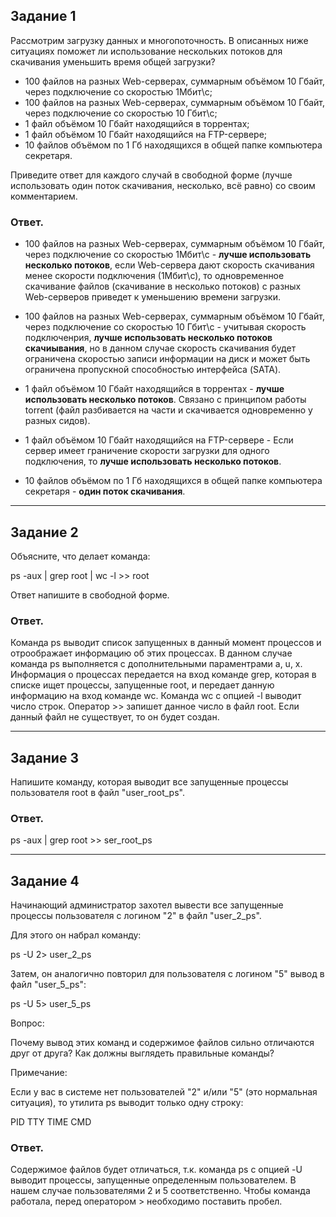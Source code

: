 ## Задание 1
Рассмотрим загрузку данных и многопоточность. В описанных ниже ситуациях поможет ли использование нескольких потоков для скачивания уменьшить время общей загрузки?

- 100 файлов на разных Web-серверах, суммарным объёмом 10 Гбайт, через подключение со скоростью 1Мбит\с;
- 100 файлов на разных Web-серверах, суммарным объёмом 10 Гбайт, через подключение со скоростью 10 Гбит\с;
- 1 файл объёмом 10 Гбайт находящийся в торрентах;
- 1 файл объёмом 10 Гбайт находящийся на FTP-сервере;
- 10 файлов объёмом по 1 Гб находящихся в общей папке компьютера секретаря.

Приведите ответ для каждого случай в свободной форме (лучше использовать один поток скачивания, несколько, всё равно) со своим комментарием.

### Ответ.
- 100 файлов на разных Web-серверах, суммарным объёмом 10 Гбайт, через подключение со скоростью 1Мбит\с  - **лучше использовать несколько потоков**, если Web-сервера дают скорость скачивания менее скорости подключения (1Мбит\с), то одновременное скачивание файлов (скачивание в несколько потоков) с разных Web-серверов приведет к уменьшению времени загрузки.

- 100 файлов на разных Web-серверах, суммарным объёмом 10 Гбайт, через подключение со скоростью 10 Гбит\с - учитывая скорость подключенрия, **лучше использовать несколько потоков скачиывания**, но в данном случае скорость скачивания будет ограничена скоростью записи информации на диск и может быть ограничена пропускной способностью интерфейса (SATA). 

- 1 файл объёмом 10 Гбайт находящийся в торрентах - **лучше использовать несколько потоков**. Связано с принципом работы torrent (файл разбивается на части и скачивается одновременно у разных сидов).

- 1 файл объёмом 10 Гбайт находящийся на FTP-сервере - Если сервер имеет граничение скорости загрузки для одного подключения, то **лучше использовать несколько потоков**. 

- 10 файлов объёмом по 1 Гб находящихся в общей папке компьютера секретаря - **один поток скачивания**.

---

## Задание 2
Объясните, что делает команда:

ps -aux | grep root | wc -l >> root

Ответ напишите в свободной форме.


### Ответ.
Команда ps выводит список запущенных в данный момент процессов и отроображает информацию об этих процессах. В данном случае команда ps выполняется с дополнительными параментрами a, u, x. Информация о процессах передается на вход команде grep, которая в списке ищет процессы, запущенные root, и передает данную информацию на вход команде wc. Команда wc с опцией -l выводит число строк. Оператор >> запишет данное число в файл root. Если данный файл не существует, то он будет создан.

---

## Задание 3
Напишите команду, которая выводит все запущенные процессы пользователя root в файл "user_root_ps".

### Ответ.
ps -aux | grep root >> ser_root_ps

---

## Задание 4
Начинающий администратор захотел вывести все запущенные процессы пользователя с логином "2" в файл "user_2_ps".

Для этого он набрал команду:

ps -U 2> user_2_ps

Затем, он аналогично повторил для пользователя с логином "5" вывод в файл "user_5_ps":

ps -U 5> user_5_ps

Вопрос:

Почему вывод этих команд и содержимое файлов сильно отличаются друг от друга? Как должны выглядеть правильные команды?

Примечание:

Если у вас в системе нет пользователей "2" и/или "5" (это нормальная ситуация), то утилита ps выводит только одну строку:

PID TTY TIME CMD

### Ответ.
Содержимое файлов будет отличаться, т.к. команда ps с опцией -U выводит процессы, запущенные определенным пользователем. В нашем случае пользователями 2 и 5 соответственно.
Чтобы команда работала, перед оператором > необходимо поставить пробел.
